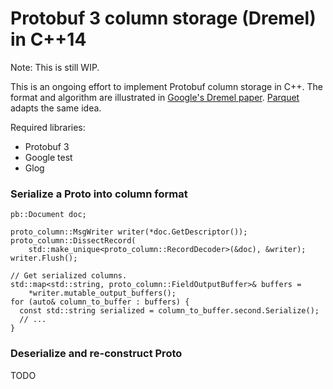 # Protobuf 3 column storage (Dremel) in C++14

Note: This is still WIP.

This is an ongoing effort to implement Protobuf column storage in C++. The format and algorithm are illustrated in [Google's Dremel paper](https://research.google/pubs/pub36632/). [Parquet](https://blog.twitter.com/engineering/en_us/a/2013/dremel-made-simple-with-parquet.html) adapts the same idea.

Required libraries:
- Protobuf 3
- Google test
- Glog

### Serialize a Proto into column format
```
pb::Document doc;

proto_column::MsgWriter writer(*doc.GetDescriptor());
proto_column::DissectRecord(
    std::make_unique<proto_column::RecordDecoder>(&doc), &writer);
writer.Flush();

// Get serialized columns.
std::map<std::string, proto_column::FieldOutputBuffer>& buffers =
    *writer.mutable_output_buffers();
for (auto& column_to_buffer : buffers) {
  const std::string serialized = column_to_buffer.second.Serialize();
  // ...
}
```

### Deserialize and re-construct Proto
TODO

